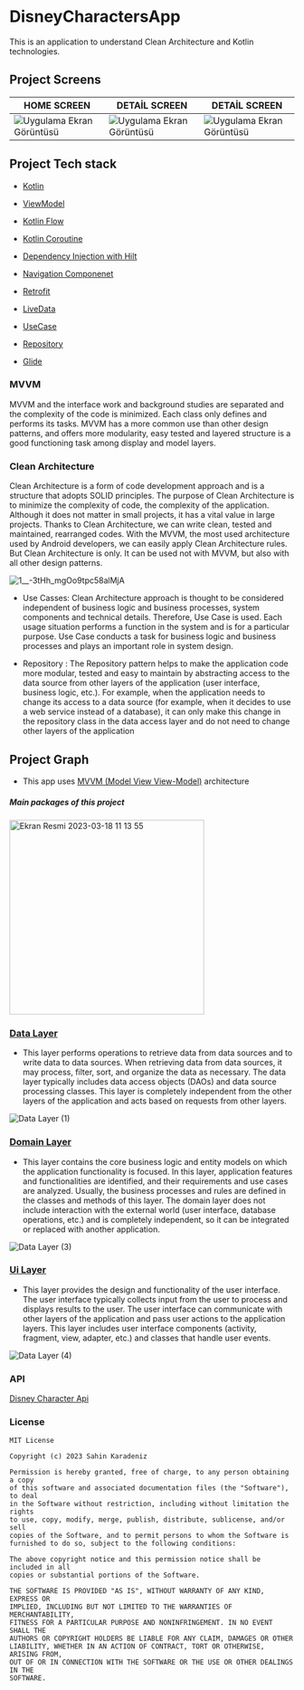 # DisneyCharactersApp
This is an application to understand Clean Architecture and Kotlin technologies.

## Project Screens
HOME SCREEN | DETAİL SCREEN | DETAİL SCREEN | 
--- | --- | --- | 
![Uygulama Ekran Görüntüsü](https://user-images.githubusercontent.com/85341568/225892455-29183c28-ed0b-4398-a58c-a710e9454a54.png) |![Uygulama Ekran Görüntüsü](https://user-images.githubusercontent.com/85341568/225892463-1ca2faef-f3c2-4037-8e44-bc0b971d149c.png) |![Uygulama Ekran Görüntüsü](https://user-images.githubusercontent.com/85341568/225892468-6ace2dd4-9c69-4eb7-b458-e76b747721bc.png) |

## Project Tech stack 

- [Kotlin](https://developer.android.com/kotlin)
 
- [ViewModel](https://developer.android.com/topic/libraries/architecture/viewmodel)

- [Kotlin Flow](https://developer.android.com/kotlin/flow)

- [Kotlin Coroutine](https://developer.android.com/kotlin/coroutines)
 
- [Dependency Injection with Hilt](https://developer.android.com/training/dependency-injection/hilt-android)

- [Navigation Componenet](https://developer.android.com/guide/navigation)

- [Retrofit](https://square.github.io/retrofit/)

- [LiveData](https://developer.android.com/topic/libraries/architecture/livedata)

- [UseCase](https://developer.android.com/topic/architecture/domain-layer)

- [Repository](https://developer.android.com/topic/architecture/data-layer)

- [Glide ](https://github.com/bumptech/glide)




### MVVM

MVVM and the interface work and background studies are separated and the complexity of the code is minimized. Each class only defines and performs its tasks.
MVVM has a more common use than other design patterns, and offers more modularity, easy tested and layered structure is a good functioning task among display and model layers.

### Clean Architecture

Clean Architecture is a form of code development approach and is a structure that adopts SOLID principles.
The purpose of Clean Architecture is to minimize the complexity of code, the complexity of the application. Although it does not matter in small projects, it has a vital value in large projects.
Thanks to Clean Architecture, we can write clean, tested and maintained, rearranged codes. With the MVVM, the most used architecture used by Android developers, we can easily apply Clean Architecture rules. But Clean Architecture is only. It can be used not with MVVM, but also with all other design patterns.



![1__-3tHh_mgOo9tpc58alMjA](https://user-images.githubusercontent.com/85341568/225907932-91779a5a-417f-424c-a118-33ce969efe3a.jpeg)

- Use Casses: Clean Architecture approach is thought to be considered independent of business logic and business processes, system components and technical details. Therefore, Use Case is used. Each usage situation performs a function in the system and is for a particular purpose. Use Case conducts a task for business logic and business processes and plays an important role in system design.

- Repository : The Repository pattern helps to make the application code more modular, tested and easy to maintain by abstracting access to the data source from other layers of the application (user interface, business logic, etc.). For example, when the application needs to change its access to a data source (for example, when it decides to use a web service instead of a database), it can only make this change in the repository class in the data access layer and do not need to change other layers of the application


 ## Project Graph
 
 - This app uses [MVVM (Model View View-Model)](https://developer.android.com/topic/architecture#recommended-app-arch) architecture
 
##### Main packages of this project

 <img width="344" alt="Ekran Resmi 2023-03-18 11 13 55" src="https://user-images.githubusercontent.com/85341568/226093937-7f5ea02c-18ed-4790-86ed-56188ec2b698.png">
 
 ### [Data Layer](https://developer.android.com/topic/architecture/data-layer)
 
 -  This layer performs operations to retrieve data from data sources and to write data to data sources. When retrieving data from data sources, it may process, filter, sort, and organize the data as necessary. The data layer typically includes data access objects (DAOs) and data source processing classes. This layer is completely independent from the other layers of the application and acts based on requests from other layers.
 
![Data Layer (1)](https://user-images.githubusercontent.com/85341568/226093831-e64ae864-a2de-419a-97cc-479bbccfd41d.jpg)
 
 ### [Domain Layer](https://developer.android.com/topic/architecture/domain-layer)
 
 - This layer contains the core business logic and entity models on which the application functionality is focused. In this layer, application features and functionalities are identified, and their requirements and use cases are analyzed. Usually, the business processes and rules are defined in the classes and methods of this layer. The domain layer does not include interaction with the external world (user interface, database operations, etc.) and is completely independent, so it can be integrated or replaced with another application.
 
![Data Layer (3)](https://user-images.githubusercontent.com/85341568/226094960-64c15987-1851-4ced-b877-b149bb37b959.jpg)

 ### [Ui Layer](https://developer.android.com/topic/architecture/ui-layer)
 
 - This layer provides the design and functionality of the user interface. The user interface typically collects input from the user to process and displays results to the user. The user interface can communicate with other layers of the application and pass user actions to the application layers. This layer includes user interface components (activity, fragment, view, adapter, etc.) and classes that handle user events. 

![Data Layer (4)](https://user-images.githubusercontent.com/85341568/226097545-022eb787-b7a7-47d6-ae2c-9a70c83ef231.jpg)

### API

[Disney Character Api](https://disneyapi.dev)

### License
```license
MIT License

Copyright (c) 2023 Sahin Karadeniz 

Permission is hereby granted, free of charge, to any person obtaining a copy
of this software and associated documentation files (the "Software"), to deal
in the Software without restriction, including without limitation the rights
to use, copy, modify, merge, publish, distribute, sublicense, and/or sell
copies of the Software, and to permit persons to whom the Software is
furnished to do so, subject to the following conditions:

The above copyright notice and this permission notice shall be included in all
copies or substantial portions of the Software.

THE SOFTWARE IS PROVIDED "AS IS", WITHOUT WARRANTY OF ANY KIND, EXPRESS OR
IMPLIED, INCLUDING BUT NOT LIMITED TO THE WARRANTIES OF MERCHANTABILITY,
FITNESS FOR A PARTICULAR PURPOSE AND NONINFRINGEMENT. IN NO EVENT SHALL THE
AUTHORS OR COPYRIGHT HOLDERS BE LIABLE FOR ANY CLAIM, DAMAGES OR OTHER
LIABILITY, WHETHER IN AN ACTION OF CONTRACT, TORT OR OTHERWISE, ARISING FROM,
OUT OF OR IN CONNECTION WITH THE SOFTWARE OR THE USE OR OTHER DEALINGS IN THE
SOFTWARE.

 
